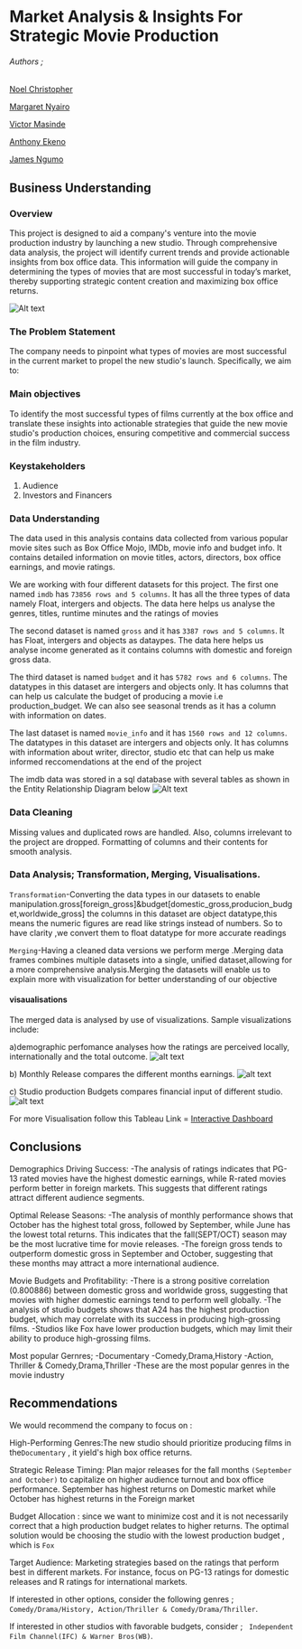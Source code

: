# Market Analysis & Insights For Strategic Movie Production

###### Authors ;
[Noel Christopher](https://github.com/NOE0464) 

[Margaret Nyairo](https://github.com/vidya-byte)

[Victor Masinde](https://github.com/Masinde10)

[Anthony Ekeno](https://github.com/sananthonio)

[James Ngumo](https://github.com/nyange21)


## Business Understanding

### Overview
This project is designed to aid a company's venture into the movie production industry by launching a new studio. Through comprehensive data analysis, the project will identify current trends and provide actionable insights from box office data. This information will guide the company in determining the types of movies that are most successful in today’s market, thereby supporting strategic content creation and maximizing box office returns.

![Alt text](warner_bros__collage_by_kingevan210_df9ywqu-fullview.png)


###  The Problem Statement
The company needs to pinpoint what types of movies are most successful in the current market to propel the new studio's launch. Specifically, we aim to:

### Main objectives
To identify the most successful types of films currently at the box office and translate these insights into actionable strategies that guide the new movie studio's production choices, ensuring competitive and commercial success in the film industry.

### Keystakeholders
1. Audience
2. Investors and Financers 

### Data Understanding
The data used in this analysis contains data collected from various popular movie sites such as Box Office Mojo, IMDb, movie info and budget info. It contains detailed information on movie titles, actors, directors, box office earnings, and movie ratings.
 
We are working with four different datasets for this project. The first one named `imdb` has `73856 rows and 5 columns`. It has all the three types of data namely Float, intergers and objects. The data here helps us analyse the genres, titles, runtime minutes and the ratings of movies

The second dataset is named `gross` and it has `3387 rows and 5 columns`. It has Float, intergers and objects as dataypes. The data here helps us analyse income generated as it contains columns with domestic and foreign gross data.

The third dataset is named `budget` and it has `5782 rows and 6 columns`. The datatypes in this dataset are intergers and objects only. It has columns that can help us calculate the budget of producing a movie i.e production_budget. We can also see seasonal trends as it has a column with information on dates.

The last dataset is named `movie_info` and it has `1560 rows and 12 columns`. The datatypes in this dataset are intergers and objects only. It has columns with information about writer, director, studio etc that can help us make informed reccomendations at the end of the project

The imdb data was stored in a sql database with several tables as shown in the Entity Relationship Diagram below
![Alt text](movie_data_erd.jpeg)

### Data Cleaning
Missing values and duplicated rows are handled. Also, columns irrelevant to the project are dropped. Formatting of columns and their contents for smooth analysis.

### Data Analysis; Transformation, Merging, Visualisations.
`Transformation`-Converting the data types in our datasets to enable                          manipulation.gross[foreign_gross]&budget[domestic_gross,producion_budget,worldwide_gross] the columns in this dataset are object datatype,this means the numeric figures are read like strings instead of numbers. So to have clarity ,we convert them to float datatype for more accurate readings

`Merging`-Having a cleaned data versions we perform merge .Merging data frames combines multiple datasets into a single, unified dataset,allowing for a more comprehensive analysis.Merging the datasets will enable us to explain more with visualization for better understanding of our objective

#### visaualisations
The merged data is analysed by use of visualizations. Sample visualizations include:

a)demographic perfomance analyses how the ratings are perceived locally, internationally and the total outcome.
![alt text](ede92e26-a51a-401d-b7ec-5ec3069f0372.png)

b) Monthly Release compares the different months earnings.
![alt text](8725acf8-c5cf-4f65-89df-0adec120d748.png)

c) Studio production Budgets compares financial input of different studio.
![alt text](84bfc1a3-f419-4bf4-aef8-d0a09efc2d9d.png)

For more Visualisation follow this Tableau Link = [Interactive Dashboard](https://public.tableau.com/views/FILMANALYSIS_/InteractiveDashboard?:language=en-US&publish=yes&:sid=&:redirect=auth&:display_count=n&:origin=viz_share_link)

## Conclusions
Demographics Driving Success:
-The analysis of ratings indicates that PG-13 rated movies have the highest domestic earnings, while R-rated movies perform better in foreign markets. This suggests that different ratings attract different audience segments.

Optimal Release Seasons:
-The analysis of monthly performance shows that October has the highest total gross, followed by September, while June has the lowest total returns. This indicates that the fall(SEPT/OCT) season may be the most lucrative time for movie releases.
-The foreign gross tends to outperform domestic gross in September and October, suggesting that these months may attract a more international audience.

Movie Budgets and Profitability:
-There is a strong positive correlation (0.800886) between domestic gross and worldwide gross, suggesting that movies with higher domestic earnings tend to perform well globally.
-The analysis of studio budgets shows that A24 has the highest production budget, which may correlate with its success in producing high-grossing films.
-Studios like Fox have lower production budgets, which may limit their ability to produce high-grossing films.

Most popular Gernres;
-Documentary
-Comedy,Drama,History
-Action, Thriller & Comedy,Drama,Thriller
-These are the most popular genres in the movie industry

## Recommendations
We would recommend the company to focus on :

High-Performing Genres:The new studio should prioritize producing films in the`Documentary` , it yield's high box office returns.

Strategic Release Timing: Plan major releases for the fall months `(September and October)` to capitalize on higher audience turnout and box office performance. September has highest returns on Domestic market while October has highest returns in the Foreign market

Budget Allocation : since we want to minimize cost and it is not necessarily correct that a high production budget relates to higher returns. The optimal solution would be choosing  the studio with the lowest production budget , which is `Fox`

Target Audience: Marketing strategies based on the ratings that perform best in different markets. For instance, focus on PG-13 ratings for domestic releases and R ratings for international markets.
 
If interested in other options, consider the following genres ; `Comedy/Drama/History, Action/Thriller & Comedy/Drama/Thriller`.

If interested in other studios with favorable budgets, consider ; ` Independent Film Channel(IFC) & Warner Bros(WB)`.

